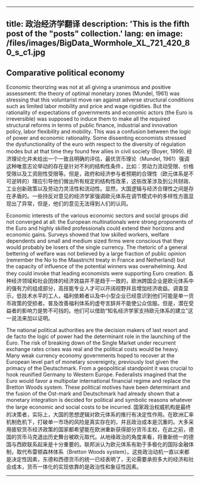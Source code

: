
---
title: 政治经济学翻译
description: 'This is the fifth post of the "posts" collection.'
lang: en
image: /files/images/BigData_Wormhole_XL_721_420_80_s_c1.jpg
---

Comparative political economy
---
Economic theorizing was not at all giving a unanimous and positive assessment: the theory of optimal monetary zones (Mundel, 1961) was stressing that this voluntarist move ran against adverse structural conditions such as limited labor mobility and price and wage rigidities. But the rationality of expectations of governments and economic actors (the Euro is irreversible) was supposed to induce them to make all the required structural reforms in terms of public finance, industrial and innovation policy, labor flexibility and mobility. This was a confusion between the logic of power and economic rationality. Some dissenting economists stressed the dysfunctionality of the euro with respect to the diversity of régulation modes but at that time they found few allies in civil society (Boyer, 1999).
经济理论化并未给出一个一致且明确的评估，最优货币理论（Mundel, 1961）强调这种唯意志论举动的存在是针对不利的结构性条件，比如：劳动力流动受限、价格受限以及工资刚性受限等。但是，政府和经济参与者预期的合理性（欧元体系是不可逆转的）理应引导他们做出所有规定的结构性改革，这些改革涉及到公共财政、工业创新政策以及劳动力灵活性和流动性。显然，大国逻辑与经济合理性之间是存在矛盾的。一些持反对意见的经济学家强调欧元体系在调节模式中的多样性方面显现出了异常，但是，他们的意见无法得到人们的认同。

Economic interests of the various economic sectors and social groups did not converged at all: the European multinationals were strong proponents of the Euro and highly skilled professionals could extend their horizons and economic gains. Surveys showed that low skilled workers, welfare dependents and small and medium sized firms were conscious that they would probably be losers of the single currency. The rhetoric of a general bettering of welfare was not believed by a large fraction of public opinion (remember the No to the Maastricht treaty in France and Netherland) but the capacity of influence of the potential winners was overwhelming. And they could invoke that leading economists were supporting Euro creation.
各种经济领域和社会团体的经济效益并不是趋于一致的，欧洲跨国企业是欧元体系中的强有力的组成部分，高技能专业人才可以开阔视野并且增加经济收益。调查显示，低技术水平的工人，福利依赖者以及中小型企业已经意识到他们可能是单一货币政策的受损者。普及改善福利体系的虚夸言辞并不能使公众信服。但是，潜在受益者的影响力是势不可挡的。他们可以借助“知名经济学家支持欧元体系的建立”这一说法来加以证明。

The national political authorities are the decision makers of last resort and de facto the logic of power had the determinant role in the launching of the Euro. The risk of breaking down of the Single Market under recurrent exchange rates crises was real and the political costs would be heavy. Many weak currency economy governments hoped to recover at the European level part of monetary sovereignty, previously lost given the primacy of the Deutschmark. From a geopolitical standpoint it was crucial to hook reunified Germany to Western Europe. Federalists imagined that the Euro would favor a multipolar international financial regime and replace the Bretton Woods system. These political motives have been determinant and the fusion of the Ost-mark and Deutschmark had already shown that a monetary integration is decided for political and symbolic reasons whatever the large economic and social costs to be incurred.
国家政治权威机构是最终的决策者，实际上，大国的思想逻辑对欧元体系的推行有决定性作用。在欧洲汇率机制危机下，打破单一市场的风险是真实存在的，并且政治成本是沉重的。大多采用疲软货币经济政策的国家都希望能在欧洲重新获得部分货币主权，在此之前，德国的货币马克退出历史舞台被欧元取代。从地缘政治的角度来看，将重新统一的德国与西欧联系起来是十分重要的。联邦派认为欧元体系有助于多极化的国际金融体制，取代布雷顿森林体系（Bretton Woods system）。这些政治动机一直以来都是决定性因素，东德和西德货币的统一已经表明了，无论需要承担多大的经济和社会成本，货币一体化的实现依靠的是政治性和象征性因素。

---
